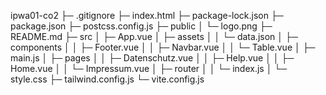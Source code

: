 ipwa01-co2
├─ .gitignore
├─ index.html
├─ package-lock.json
├─ package.json
├─ postcss.config.js
├─ public
│  └─ logo.png
├─ README.md
├─ src
│  ├─ App.vue
│  ├─ assets
│  │  └─ data.json
│  ├─ components
│  │  ├─ Footer.vue
│  │  ├─ Navbar.vue
│  │  └─ Table.vue
│  ├─ main.js
│  ├─ pages
│  │  ├─ Datenschutz.vue
│  │  ├─ Help.vue
│  │  ├─ Home.vue
│  │  └─ Impressum.vue
│  ├─ router
│  │  └─ index.js
│  └─ style.css
├─ tailwind.config.js
└─ vite.config.js

